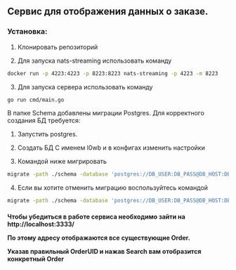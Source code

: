 <h2>Сервис для отображения данных о заказе.</h2>

<h3>Установка:</h3>

1. Клонировать репозиторий

2. Для запуска nats-streaming использовать команду

```bash
docker run -p 4223:4223 -p 8223:8223 nats-streaming -p 4223 -m 8223
```

3. Для запуска сервера использовать команду

``` bash
go run cmd/main.go
```

В папке Schema добавлены миграции Postgres. Для корректного создания БД требуется:

1. Запустить postgres.

2. Создать БД С именем l0wb и в конфигах изменить настройки

3. Командой ниже мигрировать 

```bash
migrate -path ./schema -database 'postgres://DB_USER:DB_PASS@DB_HOST:DB_PORT/DB_NAME?sslmode=disable' up
```

4. Если вы хотите отменить миграцию воспользуйтесь командой

```bash
migrate -path ./schema -database 'postgres://DB_USER:DB_PASS@DB_HOST:DB_PORT/DB_NAME?sslmode=disable' down
```

<h4>Чтобы убедиться в работе сервиса необходимо зайти на http://localhost:3333/

По этому адресу отображаются все существующие Order.

Указав правильный OrderUID и нажав Search вам отобразится конкретный Order</h4>
